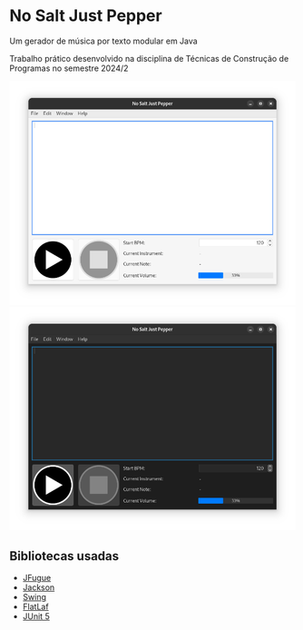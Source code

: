 # No Salt Just Pepper

Um gerador de música por texto modular em Java

Trabalho prático desenvolvido na disciplina de Técnicas de Construção de Programas no semestre 2024/2

![Dark theme screenshot](screenshots/light.png)
![Light theme Screenshot](screenshots/dark.png)

## Bibliotecas usadas

- [JFugue](http://www.jfugue.org/)
- [Jackson](https://github.com/FasterXML/jackson)
- [Swing](https://docs.oracle.com/javase/tutorial/uiswing/)
- [FlatLaf](https://www.formdev.com/flatlaf/)
- [JUnit 5](https://junit.org/junit5/)
